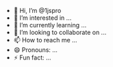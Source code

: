 - 👋 Hi, I’m @1jspro
- 👀 I’m interested in ...
- 🌱 I’m currently learning ...
- 💞️ I’m looking to collaborate on ...
- 📫 How to reach me ...
- 😄 Pronouns: ...
- ⚡ Fun fact: ...

<!---
1jspro/1jspro is a ✨ special ✨ repository because its `README.md` (this file) appears on your GitHub profile.
You can click the Preview link to take a look at your changes.
--->
